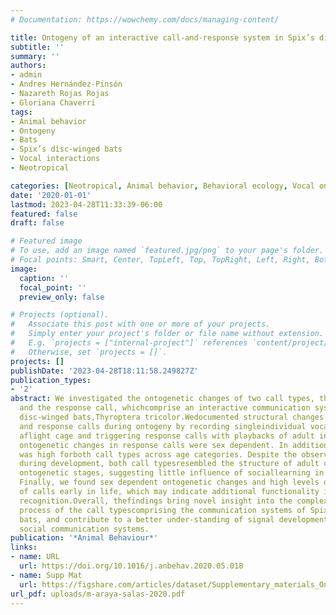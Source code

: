 ```yaml
---
# Documentation: https://wowchemy.com/docs/managing-content/

title: Ontogeny of an interactive call-and-response system in Spix’s disc-winged bats
subtitle: ''
summary: ''
authors:
- admin
- Andres Hernández-Pinsón
- Nazareth Rojas Rojas
- Gloriana Chaverri
tags:
- Animal behavior
- Ontogeny
- Bats
- Spix’s disc-winged bats
- Vocal interactions
- Neotropical

categories: [Neotropical, Animal behavior, Behavioral ecology, Vocal ontogeny, Acoustic communication, Bats]
date: '2020-01-01'
lastmod: 2023-04-28T11:33:39-06:00
featured: false
draft: false

# Featured image
# To use, add an image named `featured.jpg/png` to your page's folder.
# Focal points: Smart, Center, TopLeft, Top, TopRight, Left, Right, BottomLeft, Bottom, BottomRight.
image:
  caption: ''
  focal_point: ''
  preview_only: false

# Projects (optional).
#   Associate this post with one or more of your projects.
#   Simply enter your project's folder or file name without extension.
#   E.g. `projects = ["internal-project"]` references `content/project/deep-learning/index.md`.
#   Otherwise, set `projects = []`.
projects: []
publishDate: '2023-04-28T18:11:58.249827Z'
publication_types:
- '2'
abstract: We investigated the ontogenetic changes of two call types, the inquiry call
  and the response call, whichcomprise an interactive communication system in Spix's
  disc-winged bats,Thyroptera tricolor.Wedocumented structural changes on both inquiry
  and response calls during ontogeny by recording singleindividual vocalizations in
  aflight cage and triggering response calls with playbacks of adult inquiry calls.Most
  ontogenetic changes in response calls were sex dependent. In addition, individuality
  was high forboth call types across age categories. Despite the observed changes
  during development, both call typesresembled the structure of adult calls from early
  ontogenetic stages, suggesting little influence of sociallearning in call development.
  Finally, we found sex dependent ontogenetic changes and high levels ofindividuality
  of calls early in life, which may indicate additional functionality in sex and pup
  recognition.Overall, thefindings bring novel insight into the complex developmental
  process of the call typescomprising the communication systems of Spix's disc-winged
  bats, and contribute to a better under-standing of signal development in complex
  social communication systems.
publication: '*Animal Behaviour*'
links:
- name: URL
  url: https://doi.org/10.1016/j.anbehav.2020.05.018
- name: Supp Mat
  url: https://figshare.com/articles/dataset/Supplementary_materials_Ontogeny_of_an_interactive_call-and-response_system_in_Spix_s_disc-winged_bats_PART_1/11651772
url_pdf: uploads/m-araya-salas-2020.pdf
---
```

